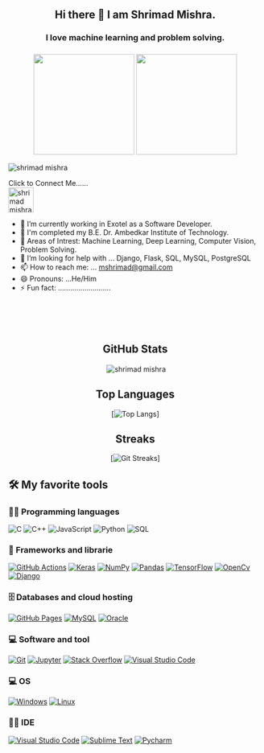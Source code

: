 <head>
  <meta name="google-site-verification" content="bOSwZX5aVstnGihrRD5DBFOw3-RA-aksKom-rLEhzCs" />
</head>
<div align="center">
  <h2>Hi there 👋 I am Shrimad Mishra.</h2>
  <h3>I love machine learning and problem solving.<h3>
</div>

<div align="center">
<img src="https://media.giphy.com/media/MeJgB3yMMwIaHmKD4z/giphy.gif" width=200 height=200 />  <img src="https://media.tenor.com/images/3b388fe03da271d2674faf85eb7c3fcd/tenor.gif" width=200 height=200 />  
</div>

<p align="left"> <img src="https://komarev.com/ghpvc/?username=shrimad-mishra&label=Profile%20views&color=0e75b6&style=flat" alt="shrimad mishra" /> </p>

<div align="left">
  Click to Connect Me......
  <br>
  <a href="https://www.linkedin.com/in/shrimad-mishra/" target="blank"><img src="https://img.icons8.com/color/344/linkedin.png" alt="shrimad mishra" height="50"        width="50"/></a>
</div>

- 🌱 I’m currently working in Exotel as a Software Developer.
- 👨‍ I'm completed my B.E. Dr. Ambedkar Institute of Technology.
- 🤔 Areas of Intrest: Machine Learning, Deep Learning, Computer Vision, Problem Solving.
- 🥺 I’m looking for help with ... Django, Flask, SQL, MySQL, PostgreSQL
- 📫 How to reach me: ... mshrimad@gmail.com
- 😄 Pronouns: ...He/Him
- ⚡ Fun fact: ..........................

<br>
<br>
<br>

<div align="center">
  <h2>GitHub Stats </h2>
</div>

<div align="center"> 
<p>&nbsp;<img align="center" src="https://github-readme-stats.vercel.app/api?username=shrimad-mishra&&show_icons=true&title_color=ffffff&icon_color=bb2acf&text_color=daf7dc&bg_color=151515" alt="shrimad mishra" /></p>
</div>

<div align="center">
  <h2>Top Languages</h2>
</div>

<div align="center">
  
[![Top Langs](https://github-readme-stats.vercel.app/api/top-langs/?username=shrimad-mishra&layout=compact&theme=tokyonight)]

</div>

<div align="center">
  <h2>Streaks</h2>
</div>

<div align="center">


[![Git Streaks](https://github-readme-streak-stats.herokuapp.com/?user=shrimad-mishra&theme=highcontrast)]

</div>




## 🛠️ My favorite tools

### 👨‍💻 Programming languages
<p>
    <img alt="C" src="https://img.shields.io/badge/C%20-%232370ED.svg?logo=c&logoColor=white">
    <img alt="C++" src="https://img.shields.io/badge/C++%20-%2300599C.svg?logo=c%2B%2B&logoColor=white">    
    <img alt="JavaScript" src="https://img.shields.io/badge/Javascript-%23007396.svg?logo=java&logoColor=white">
    <img alt="Python" src="https://img.shields.io/badge/Python%20-%2314354C.svg?logo=python&logoColor=white">            
    <img alt="SQL" src="https://img.shields.io/badge/SQL%20-%23025E8C.svg?logo=amazon-dynamodb&logoColor=white">
</p>              
                
                
### 🧰 Frameworks and librarie
<p>
    <a href="#"><img alt="GitHub Actions" src="https://img.shields.io/badge/GitHub%20Actions%20-%232671E5.svg?logo=github%20actions&logoColor=white"></a>
    <a href="#"><img alt="Keras" src="https://img.shields.io/badge/Keras%20-%23D00000.svg?logo=Keras&logoColor=white"></a>
    <a href="#"><img alt="NumPy" src="https://img.shields.io/badge/Numpy%20-%23013243.svg?logo=numpy&logoColor=white"></a>
    <a href="#"><img alt="Pandas" src="https://img.shields.io/badge/Pandas%20-%23150458.svg?logo=pandas&logoColor=white"></a>
    <a href="#"><img alt="TensorFlow" src="https://img.shields.io/badge/TensorFlow%20-%23FF6F00.svg?logo=TensorFlow&logoColor=white"></a>
    <a href="#"><img alt="OpenCv" src="https://img.shields.io/badge/OpenCV-27338e?style=for-the-badge&logo=OpenCV&logoColor=white"></a>
    <a href="#"><img alt="Django" src="https://img.shields.io/badge/Django-27338e?style=for-the-badge&logo=Djnago&logoColor=white"></a>
 </p>   
    
### 🗄️ Databases and cloud hosting
<p>
    <a href="#"><img alt="GitHub Pages" src="https://img.shields.io/badge/GitHub%20Pages-%23327FC7.svg?logo=github&logoColor=white"></a>
    <a href="#"><img alt="MySQL" src="https://img.shields.io/badge/MySQL-%2300f.svg?logo=mysql&logoColor=white"></a>
    <a href="#"><img alt="Oracle" src ="https://img.shields.io/badge/Oracle%20-%23F00000.svg?logo=oracle&logoColor=white"></a>
</p>

### 💻 Software and tool
<p>
    <a href="#"><img alt="Git" src="https://img.shields.io/badge/Git%20-%23F05033.svg?logo=git&logoColor=white"></a>
    <a href="#"><img alt="Jupyter" src="https://img.shields.io/badge/Jupyter%20-%23F37626.svg?logo=Jupyter&logoColor=white"></a>
    <a href="#"><img alt="Stack Overflow" src="https://img.shields.io/badge/-Stack%20Overflow-FE7A16?logo=stack-overflow&logoColor=white"></a>
    <a href="#"><img alt="Visual Studio Code" src="https://img.shields.io/badge/Visual%20Studio%20Code-0078d7.svg?logo=visual-studio-code&logoColor=white"></a>
</p>

### 💻 OS
<p>
   <a href="#"><img alt="Windows" src="https://img.shields.io/badge/Windows-0078D6?style=for-the-badge&logo=windows&logoColor=whit"></a>
   <a href="#"><img alt="Linux" src="https://img.shields.io/badge/Linux-FCC624?style=for-the-badge&logo=linux&logoColor=black"></a>
</p>

### 👨‍💻 IDE 
<p>
  <a href="#"><img alt="Visual Studio Code" src="https://img.shields.io/badge/Visual_Studio_Code-0078D4?style=for-the-badge&logo=visual%20studio%20code&logoColor=white"></a>
  <a href="#"><img alt="Sublime Text" src="https://img.shields.io/badge/sublime_text-%23575757.svg?&style=for-the-badge&logo=sublime-text&logoColor=important"></a>
  <a href="#"><img alt="Pycharm" src="https://img.shields.io/badge/PyCharm-000000.svg?&style=for-the-badge&logo=PyCharm&logoColor=white"></a>
</p>
